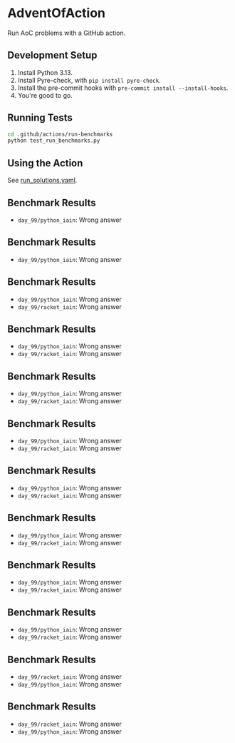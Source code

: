 # AdventOfAction

Run AoC problems with a GitHub action.

## Development Setup

1. Install Python 3.13.
2. Install Pyre-check, with `pip install pyre-check`.
3. Install the pre-commit hooks with `pre-commit install --install-hooks`.
4. You're good to go.

## Running Tests

```bash
cd .github/actions/run-benchmarks
python test_run_benchmarks.py
```

## Using the Action

See [run_solutions.yaml](.github/workflows/run_solutions.yaml).

## Benchmark Results
- `day_99/python_iain`: Wrong answer

## Benchmark Results
- `day_99/python_iain`: Wrong answer

## Benchmark Results
- `day_99/python_iain`: Wrong answer
- `day_99/racket_iain`: Wrong answer

## Benchmark Results
- `day_99/python_iain`: Wrong answer
- `day_99/racket_iain`: Wrong answer

## Benchmark Results
- `day_99/python_iain`: Wrong answer
- `day_99/racket_iain`: Wrong answer

## Benchmark Results
- `day_99/python_iain`: Wrong answer
- `day_99/racket_iain`: Wrong answer

## Benchmark Results
- `day_99/python_iain`: Wrong answer
- `day_99/racket_iain`: Wrong answer

## Benchmark Results
- `day_99/python_iain`: Wrong answer
- `day_99/racket_iain`: Wrong answer

## Benchmark Results
- `day_99/python_iain`: Wrong answer
- `day_99/racket_iain`: Wrong answer

## Benchmark Results
- `day_99/python_iain`: Wrong answer
- `day_99/racket_iain`: Wrong answer

## Benchmark Results
- `day_99/racket_iain`: Wrong answer
- `day_99/python_iain`: Wrong answer

## Benchmark Results
- `day_99/racket_iain`: Wrong answer
- `day_99/python_iain`: Wrong answer
